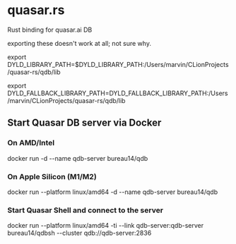 # quasar.rs
Rust binding for quasar.ai DB

exporting these doesn't work at all; not sure why.

export DYLD_LIBRARY_PATH=$DYLD_LIBRARY_PATH:/Users/marvin/CLionProjects/quasar-rs/qdb/lib

export DYLD_FALLBACK_LIBRARY_PATH=DYLD_FALLBACK_LIBRARY_PATH:/Users/marvin/CLionProjects/quasar-rs/qdb/lib

## Start Quasar DB server via Docker

### On AMD/Intel

docker run -d --name qdb-server bureau14/qdb

### On Apple Silicon  (M1/M2)

docker run --platform linux/amd64 -d --name qdb-server bureau14/qdb

### Start Quasar Shell and connect to the server

docker run --platform linux/amd64 -ti --link qdb-server:qdb-server bureau14/qdbsh --cluster qdb://qdb-server:2836